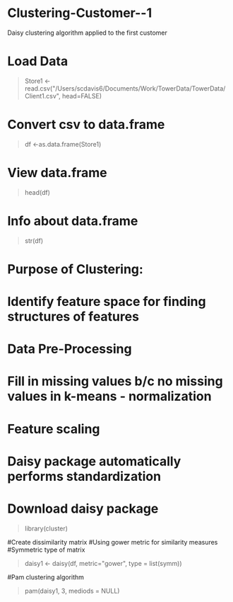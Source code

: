 Clustering-Customer--1
======================

Daisy clustering algorithm applied to the first customer

# Load Data
> Store1 <- read.csv("/Users/scdavis6/Documents/Work/TowerData/TowerData/Client1.csv", head=FALSE)

# Convert csv to data.frame
> df <-as.data.frame(Store1)

# View data.frame
> head(df)

# Info about data.frame
> str(df)

# Purpose of Clustering: 
# Identify feature space for finding structures of features
# Data Pre-Processing
# Fill in missing values b/c no missing values in k-means - normalization
# Feature scaling

# Daisy package automatically performs standardization
# Download daisy package
> library(cluster)

#Create dissimilarity matrix
#Using gower metric for similarity measures
#Symmetric type of matrix
> daisy1 <- daisy(df, metric="gower", type = list(symm))

#Pam clustering algorithm
> pam(daisy1, 3, mediods = NULL) 
